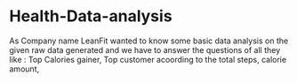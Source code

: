 # Health-Data-analysis
As Company name LeanFit wanted to know some basic data analysis on the given raw data generated and we have to answer the questions of all they like : Top Calories gainer, Top customer acoording to the total steps, calorie amount, 
